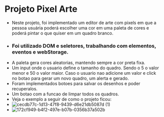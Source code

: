 # Projeto Pixel Arte
- Neste projeto, foi implementado um editor de arte com pixels em que a pessoa usuária poderá escolher uma cor em uma paleta de cores e poderá pintar o que quiser em um quadro branco.
- ### Foi utilizado DOM e seletores, trabalhando com elementos, eventos e webStorage. 
- A paleta gera cores aleatorias, mantendo sempre a cor preta fixa.
- Um input onde o usuario define o tamanho do quadro. Sendo o 5 o valor menor e 50 o valor maior. Caso o usuario nao adicione um valor e click no botao para gerar um novo quadro, um alerta e gerado.
- Foram implementados botoes para salvar os desenhos e poder recuperalos.
- Um botao com a funcao de limpar todos os quadros.
- Veja o exemplo a seguir de como o projeto ficou:
- ![cecdb77c-1d13-47f8-9439-d6e21db5087d (1)](https://github.com/paulofonseca182/pixel-art/assets/71661293/8e8d99d7-6fdc-4ad8-b89d-c12fc307ed19)
- ![172cf949-b4f2-497e-b07b-0356b37a502b](https://github.com/paulofonseca182/pixel-art/assets/71661293/d0c2a763-45a0-418b-959a-fb462a563a0f)
